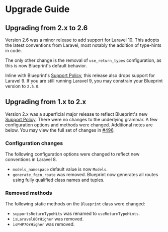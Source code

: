 # Upgrade Guide

## Upgrading from 2.x to 2.6
Version 2.6 was a minor release to add support for Laravel 10. This adopts the latest conventions from Laravel, most notably the addition of type-hints in code.

The only other change is the removal of `use_return_types` configuration, as this is now Blueprint's default behavior.

Inline with Blueprint's [Support Policy](https://github.com/laravel-shift/blueprint#support-policy), this release also drops support for Laravel 9. If you are still running Laravel 9, you may constrain your Blueprint version to `2.5.0`.

## Upgrading from 1.x to 2.x
Version 2.x was a superficial major release to reflect Blueprint's new [Support Policy](https://github.com/laravel-shift/blueprint#support-policy). There were no changes to the underlying grammar. A few configuration options and methods were changed. Additional notes are below. You may view the full set of changes in [#496](https://github.com/laravel-shift/blueprint/pull/496).

### Configuration changes
The following configuration options were changed to reflect new conventions in Laravel 8.

- `models_namespace` default value is now `Models`.
- `generate_fqcn_route` was removed. Blueprint now generates all routes using fully qualified class names and tuples.

### Removed methods
The following static methods on the `Blueprint` class were changed:

- `supportsReturnTypeHits` was renamed to `useReturnTypeHints`.
- `isLaravel8OrHigher` was removed.
- `isPHP7OrHigher` was removed.
